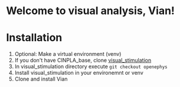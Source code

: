 # Welcome to visual analysis, Vian!

# Installation
1. Optional: Make a virtual environment (venv)
2. If you don't have CINPLA_base, clone [visual_stimulation](https://github.com/CINPLA/visual-stimulation)
3. In visual_stimulation directory execute `git checkout openephys`
4. Install visual_stimulation in your environemnt or venv
4. Clone and install Vian
